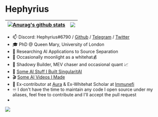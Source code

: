 # Hephyrius 
|  <a href="https://github.com/anuraghazra/github-readme-stats"><img align="center" src="https://github-readme-stats.vercel.app/api?username=hephyrius&show_icons=true&include_all_commits=true&theme=buefy&hide_border=true" alt="Anurag's github stats" /></a> | <a href="https://github.com/anuraghazra/github-readme-stats"><img align="center" src="https://github-readme-stats.vercel.app/api/top-langs/?username=hephyrius&layout=compact&theme=buefy&hide_border=true" /></a> |
| ------------- | ------------- |


- 📫 Discord: Hephyrius#6790 / [Github](github.com/Hephyrius)  / [Telegram](https://t.me/hephyrius) / [Twitter](https://twitter.com/hephyrius)
- 🎓 PhD @ Queen Mary, University of London
- 🔬 Researching AI Applications to Source Separation
- 🎩 Occasionally moonlight as a whitehat💰
- 👷 Shadowy Builder, MEV chaser and occasional quant 📈
- 🤖 [Some AI Stuff I Built SingularitAI](https://github.com/singularitai)
- 🎬 [Some AI Videos I Made](https://www.youtube.com/channel/UCamWRprZmZ02TJAvGCCZzYg)
- 🍗 Ex-contributor at [Aura](https://github.com/aurafinance) & Ex-Whitehat Scholar at [Immunefi](https://immunefi.com/whitehat-scholarship/)
- ♾️  I don't have the time to maintain any code I open source under my aliases, feel free to contribute and I'll accept the pull request
- 
![](https://steamuserimages-a.akamaihd.net/ugc/1322320103330848025/77B883CDD2640BF75C2B98AF0CD061817A9230DC/?imw=5000&imh=5000&ima=fit&impolicy=Letterbox&imcolor=%23000000&letterbox=false)

